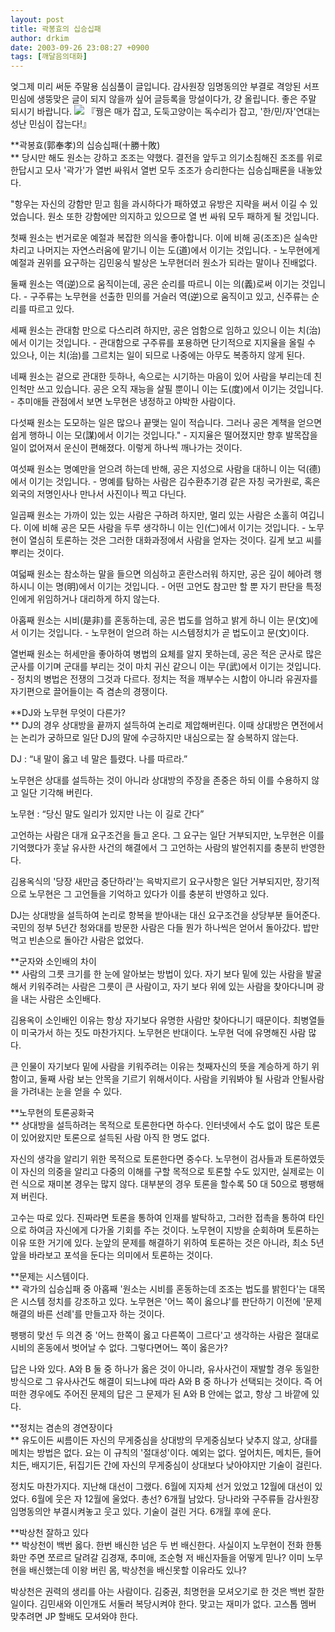 ```yaml
---
layout: post
title: 곽봉효의 십승십패
author: drkim
date: 2003-09-26 23:08:27 +0900
tags: [깨달음의대화]
---
```

엊그제 미리 써둔 주말용 심심풀이 글입니다. 감사원장 임명동의안 부결로 격앙된 서프민심에 생뚱맞은 글이 되지 않을까 싶어 글등록을 망설이다가, 걍 올립니다. 좋은 주말 되시기 바랍니다. ![](http://drkimz.com/technote/board/private/upimg/1064486103.jpg) 『꿩은 매가 잡고, 도둑고양이는 독수리가 잡고, '한/민/자'연대는 성난 민심이 잡는다!』 

**곽봉효(郭奉孝)의 십승십패(十勝十敗)  
** 당시만 해도 원소는 강하고 조조는 약했다. 결전을 앞두고 의기소침해진 조조를 위로한답시고 모사 '곽가'가 열번 싸워서 열번 모두 조조가 승리한다는 십승십패론을 내놓았다. 

"항우는 자신의 강함만 믿고 힘을 과시하다가 패하였고 유방은 지략을 써서 이길 수 있었습니다. 원소 또한 강함에만 의지하고 있으므로 열 번 싸워 모두 패하게 될 것입니다.

첫째 원소는 번거로운 예절과 복잡한 의식을 좋아합니다. 이에 비해 공(조조)은 실속만 차리고 나머지는 자연스러움에 맡기니 이는 도(道)에서 이기는 것입니다. - 노무현에게 예절과 권위를 요구하는 김민웅식 발상은 노무현더러 원소가 되라는 말이나 진배없다. 

둘째 원소는 역(逆)으로 움직이는데, 공은 순리를 따르니 이는 의(義)로써 이기는 것입니다. - 구주류는 노무현을 선출한 민의를 거슬러 역(逆)으로 움직이고 있고, 신주류는 순리를 따르고 있다. 

세째 원소는 관대함 만으로 다스리려 하지만, 공은 엄함으로 임하고 있으니 이는 치(治)에서 이기는 것입니다. - 관대함으로 구주류를 포용하면 단기적으로 지지율을 올릴 수 있으나, 이는 치(治)를 그르치는 일이 되므로 나중에는 아무도 복종하지 않게 된다. 

네째 원소는 겉으로 관대한 듯하나, 속으로는 시기하는 마음이 있어 사람을 부리는데 친인척만 쓰고 있습니다. 공은 오직 재능을 살필 뿐이니 이는 도(度)에서 이기는 것입니다. - 추미애들 관점에서 보면 노무현은 냉정하고 야박한 사람이다. 

다섯째 원소는 도모하는 일은 많으나 끝맺는 일이 적습니다. 그러나 공은 계책을 얻으면 쉽게 행하니 이는 모(謀)에서 이기는 것입니다." - 지지율은 떨어졌지만 향후 발목잡을 일이 없어져서 운신이 편해졌다. 이렇게 하나씩 깨나가는 것이다. 

여섯째 원소는 명예만을 얻으려 하는데 반해, 공은 지성으로 사람을 대하니 이는 덕(德)에서 이기는 것입니다. - 명예를 탐하는 사람은 김수환추기경 같은 자칭 국가원로, 혹은 외국의 저명인사나 만나서 사진이나 찍고 다닌다. 

일곱째 원소는 가까이 있는 있는 사람은 구하려 하지만, 멀리 있는 사람은 소홀히 여깁니다. 이에 비해 공은 모든 사람을 두루 생각하니 이는 인(仁)에서 이기는 것입니다. - 노무현이 열심히 토론하는 것은 그러한 대화과정에서 사람을 얻자는 것이다. 길게 보고 씨를 뿌리는 것이다. 

여덟째 원소는 참소하는 말을 들으면 의심하고 혼란스러워 하지만, 공은 깊이 헤아려 행하시니 이는 명(明)에서 이기는 것입니다. - 어떤 고언도 참고만 할 뿐 자기 판단을 특정인에게 위임하거나 대리하게 하지 않는다. 

아홉째 원소는 시비(是非)를 혼동하는데, 공은 법도를 엄하고 밝게 하니 이는 문(文)에서 이기는 것입니다. - 노무현이 얻으려 하는 시스템정치가 곧 법도이고 문(文)이다. 

열번째 원소는 허세만을 좋아하여 병법의 요체를 알지 못하는데, 공은 적은 군사로 많은 군사를 이기며 군대를 부리는 것이 마치 귀신 같으니 이는 무(武)에서 이기는 것입니다. - 정치의 병법은 전쟁의 그것과 다르다. 정치는 적을 깨부수는 시합이 아니라 유권자를 자기편으로 끌어들이는 즉 겸손의 경쟁이다. 

**DJ와 노무현 무엇이 다른가?  
** DJ의 경우 상대방을 끝까지 설득하여 논리로 제압해버린다. 이때 상대방은 면전에서는 논리가 궁하므로 일단 DJ의 말에 수긍하지만 내심으로는 잘 승복하지 않는다. 

DJ : “내 말이 옳고 네 말은 틀렸다. 나를 따르라.”

노무현은 상대를 설득하는 것이 아니라 상대방의 주장을 존중은 하되 이를 수용하지 않고 일단 기각해 버린다. 

노무현 : “당신 말도 일리가 있지만 나는 이 길로 간다”

고언하는 사람은 대개 요구조건을 들고 온다. 그 요구는 일단 거부되지만, 노무현은 이를 기억했다가 훗날 유사한 사건의 해결에서 그 고언하는 사람의 발언취지를 충분히 반영한다. 

김용옥식의 '당장 새만금 중단하라'는 윽박지르기 요구사항은 일단 거부되지만, 장기적으로 노무현은 그 고언들을 기억하고 있다가 이를 충분히 반영하고 있다. 

DJ는 상대방을 설득하여 논리로 항복을 받아내는 대신 요구조건을 상당부분 들어준다. 국민의 정부 5년간 청와대를 방문한 사람은 다들 뭔가 하나씩은 얻어서 돌아갔다. 밥만 먹고 빈손으로 돌아간 사람은 없었다. 

**군자와 소인배의 차이  
** 사람의 그릇 크기를 한 눈에 알아보는 방법이 있다. 자기 보다 밑에 있는 사람을 발굴해서 키워주려는 사람은 그릇이 큰 사람이고, 자기 보다 위에 있는 사람을 찾아다니며 광을 내는 사람은 소인배다. 

김용옥이 소인배인 이유는 항상 자기보다 유명한 사람만 찾아다니기 때문이다. 최병열들이 미국가서 하는 짓도 마찬가지다. 노무현은 반대이다. 노무현 덕에 유명해진 사람 많다. 

큰 인물이 자기보다 밑에 사람을 키워주려는 이유는 첫째자신의 뜻을 계승하게 하기 위함이고, 둘째 사람 보는 안목을 기르기 위해서이다. 사람을 키워봐야 될 사람과 안될사람을 가려내는 눈을 얻을 수 있다. 

**노무현의 토론공화국  
** 상대방을 설득하려는 목적으로 토론한다면 하수다. 인터넷에서 수도 없이 많은 토론이 있어왔지만 토론으로 설득된 사람 아직 한 명도 없다. 

자신의 생각을 알리기 위한 목적으로 토론한다면 중수다. 노무현이 검사들과 토론하였듯이 자신의 의중을 알리고 다중의 이해를 구할 목적으로 토론할 수도 있지만, 실제로는 이런 식으로 재미본 경우는 많지 않다. 대부분의 경우 토론을 할수록 50 대 50으로 팽팽해져 버린다. 

고수는 따로 있다. 진짜라면 토론을 통하여 인재를 발탁하고, 그러한 접촉을 통하여 타인으로 하여금 자신에게 다가올 기회를 주는 것이다. 노무현이 지방을 순회하며 토론하는 이유 또한 거기에 있다. 눈앞의 문제를 해결하기 위하여 토론하는 것은 아니라, 최소 5년 앞을 바라보고 포석을 둔다는 의미에서 토론하는 것이다. 

**문제는 시스템이다.  
** 곽가의 십승십패 중 아홉째 '원소는 시비를 혼동하는데 조조는 법도를 밝힌다'는 대목은 시스템 정치를 강조하고 있다. 노무현은 '어느 쪽이 옳으냐'를 판단하기 이전에 '문제해결의 바른 선례'를 만들고자 하는 것이다. 

팽팽히 맞선 두 의견 중 '어느 한쪽이 옳고 다른쪽이 그르다'고 생각하는 사람은 절대로 시비의 혼동에서 벗어날 수 없다. 그렇다면어느 쪽이 옳은가?

답은 나와 있다. A와 B 둘 중 하나가 옳은 것이 아니라, 유사사건이 재발할 경우 동일한 방식으로 그 유사사건도 해결이 되느냐에 따라 A와 B 중 하나가 선택되는 것이다. 즉 어떠한 경우에도 주어진 문제의 답은 그 문제가 된 A와 B 안에는 없고, 항상 그 바깥에 있다. 

**정치는 겸손의 경연장이다  
** 유도이든 씨름이든 자신의 무게중심을 상대방의 무게중심보다 낮추지 않고, 상대를 메치는 방법은 없다. 요는 이 규칙의 '절대성'이다. 예외는 없다. 엎어치든, 메치든, 들어치든, 배지기든, 뒤집기든 간에 자신의 무게중심이 상대보다 낮아야지만 기술이 걸린다. 

정치도 마찬가지다. 지난해 대선이 그랬다. 6월에 지자체 선거 있었고 12월에 대선이 있었다. 6월에 웃은 자 12월에 울었다. 총선? 6개월 남았다. 당나라와 구주류들 감사원장 임명동의안 부결시켜놓고 웃고 있다. 기술이 걸린 거다. 6개월 후에 운다. 

**박상천 잘하고 있다  
** 박상천이 백번 옳다. 한번 배신한 넘은 두 번 배신한다. 사실이지 노무현이 전화 한통화만 주면 쪼르르 달려갈 김경재, 추미애, 조순형 저 배신자들을 어떻게 믿나? 이미 노무현을 배신했는데 이왕 버린 몸, 박상천을 배신못할 이유라도 있나?

박상천은 권력의 생리를 아는 사람이다. 김중권, 최명헌을 모셔오기로 한 것은 백번 잘한 일이다. 김민새와 이인개도 서둘러 복당시켜야 한다. 맞고는 재미가 없다. 고스톱 멤버 맞추려면 JP 할배도 모셔와야 한다.